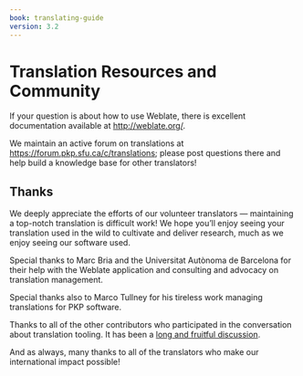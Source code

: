 ```yaml
---
book: translating-guide
version: 3.2
---
```

# Translation Resources and Community

If your question is about how to use Weblate, there is excellent documentation available at http://weblate.org/.

We maintain an active forum on translations at https://forum.pkp.sfu.ca/c/translations; please post questions there and help build a knowledge base for other translators!

## Thanks
We deeply appreciate the efforts of our volunteer translators — maintaining a top-notch translation is difficult work! We hope you’ll enjoy seeing your translation used in the wild to cultivate and deliver research, much as we enjoy seeing our software used.

Special thanks to Marc Bria and the Universitat Autònoma de Barcelona for their help with the Weblate application and consulting and advocacy on translation management.

Special thanks also to Marco Tullney for his tireless work managing translations for PKP software.

Thanks to all of the other contributors who participated in the conversation about translation tooling. It has been a [long and fruitful discussion](https://github.com/pkp/pkp-lib/issues/4779).

And as always, many thanks to all of the translators who make our international impact possible!
